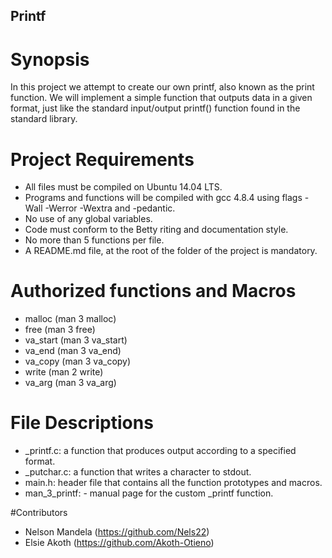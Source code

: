 ## Printf

# Synopsis
In this project we attempt to create our own printf, also known as the print function. We will implement a simple function that outputs data in a given format, just like the standard input/output printf() function found in the standard library.

# Project Requirements
* All files must be compiled on Ubuntu 14.04 LTS.
* Programs and functions will be compiled with gcc 4.8.4 using flags -Wall -Werror -Wextra and -pedantic.
* No use of any global variables.
* Code must conform to the Betty riting and documentation style.
* No more than 5 functions per file.
* A README.md file, at the root of the folder of the project is mandatory.

# Authorized functions and Macros
* malloc (man 3 malloc)
* free (man 3 free)
* va_start (man 3 va_start)
* va_end (man 3 va_end)
* va_copy (man 3 va_copy)
* write (man 2 write)
* va_arg (man 3 va_arg)

# File Descriptions
*  _printf.c: a function that produces output according to a specified format.
* _putchar.c: a function that writes a character to stdout.
* main.h: header file that contains all the function prototypes and macros.
* man_3_printf: - manual page for the custom _printf function.


#Contributors
* Nelson Mandela (https://github.com/Nels22)
* Elsie Akoth (https://github.com/Akoth-Otieno)
